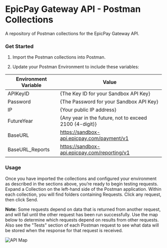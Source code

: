 # EpicPay Gateway API - Postman Collections
A repository of Postman collections for the EpicPay Gateway API.

### Get Started

1. Import the Postman collections into Postman.

2. Update your Postman Environment to include these variables:

| Environment Variable | Value |
| ------------- | ------------- |
| APIKeyID  | {The Key ID for your Sandbox API Key}  |
| Password  | {The Password for your Sandbox API Key}  |
| IP  | {Your public IP address}  |
| FutureYear  | {Any year in the future, not to exceed 2100 (4-digit)}  |
| BaseURL  | https://sandbox-api.epicpay.com/payment/v1  |
| BaseURL_Reports  | https://sandbox-api.epicpay.com/reporting/v1  |

### Usage

Once you have imported the collections and configured your environment as described in the sections above, you’re ready to begin testing requests. Expand a Collection on the left-hand side of the Postman application. Within each collection, you will find folders containing Requests. Click any request, then click Send. 

**Note:** Some requests depend on data that is returned from another request, and will fail until the other request has been run successfully.  Use the map below to determine which requests depend on results from other requests.  Also see the "Tests" section of each Postman request to see what data will be stored when the response for that request is received.

![API Map](https://epicpay-public.s3.amazonaws.com/shared/images/devdocs/APIMap.png)
